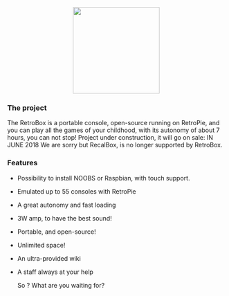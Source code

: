 <div class="image-header" align="center" color="#0094D2">
	<img src="http://imageshack.com/a/img923/3638/nUemDp.png" height="200"/>
</div>

### The project

The RetroBox is a portable console, open-source running on RetroPie, and you can play all the games of your childhood, with its autonomy of about 7 hours, you can not stop!
Project under construction, it will go on sale: IN JUNE 2018
We are sorry but RecalBox, is no longer supported by RetroBox.

### Features

- Possibility to install NOOBS or Raspbian, with touch support.
- Emulated up to 55 consoles with RetroPie
- A great autonomy and fast loading
- 3W amp, to have the best sound!
- Portable, and open-source!
- Unlimited space!
- An ultra-provided wiki
- A staff always at your help

  So ? What are you waiting for?
